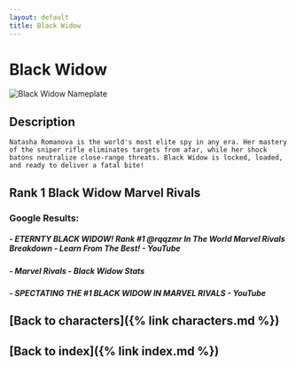 ```yaml
---
layout: default
title: Black Widow
---
```


# Black Widow

![Black Widow Nameplate](../images/Black_Widow.png)

## Description

    Natasha Romanova is the world's most elite spy in any era. Her mastery of the sniper rifle eliminates targets from afar, while her shock batons neutralize close-range threats. Black Widow is locked, loaded, and ready to deliver a fatal bite!

## Rank 1 Black Widow Marvel Rivals

### Google Results:

##### - ETERNTY BLACK WIDOW! Rank #1 @rqqzmr  In The World Marvel Rivals Breakdown - Learn From The Best! - YouTube
##### - Marvel Rivals - Black Widow Stats
##### - SPECTATING THE #1 BLACK WIDOW IN MARVEL RIVALS - YouTube

## [Back to characters]({% link characters.md %})

## [Back to index]({% link index.md %})

